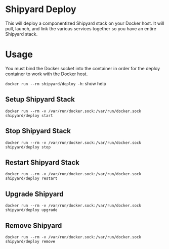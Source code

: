 # Shipyard Deploy
This will deploy a componentized Shipyard stack on your Docker host.  It will
pull, launch, and link the various services together so you have an entire
Shipyard stack.

# Usage
You must bind the Docker socket into the container in order for the deploy container
to work with the Docker host.

`docker run --rm shipyard/deploy -h`: show help

## Setup Shipyard Stack
`docker run --rm -v /var/run/docker.sock:/var/run/docker.sock shipyard/deploy start`

## Stop Shipyard Stack
`docker run --rm -v /var/run/docker.sock:/var/run/docker.sock shipyard/deploy stop`

## Restart Shipyard Stack
`docker run --rm -v /var/run/docker.sock:/var/run/docker.sock shipyard/deploy restart`

## Upgrade Shipyard
`docker run --rm -v /var/run/docker.sock:/var/run/docker.sock shipyard/deploy upgrade`

## Remove Shipyard
`docker run --rm -v /var/run/docker.sock:/var/run/docker.sock shipyard/deploy remove`
